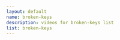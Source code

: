 ```yaml
--- 
layout: default
name: broken-keys
description: videos for broken-keys list
list: broken-keys
---
```


<div class="player">
<div id="player"><!-- "https://www.youtube.com/watch?v={{site.data.lists[page.list][0]}}" --></div>
</div>

